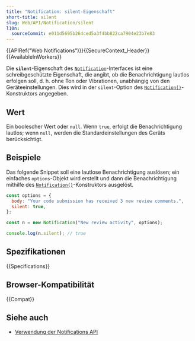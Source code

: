 ```yaml
---
title: "Notification: silent-Eigenschaft"
short-title: silent
slug: Web/API/Notification/silent
l10n:
  sourceCommit: e011d5695b264ced5a3f4bb822ca7904e23b7e83
---
```


{{APIRef("Web Notifications")}}{{SecureContext_Header}} {{AvailableInWorkers}}

Die **`silent`**-Eigenschaft des [`Notification`](/de/docs/Web/API/Notification)-Interfaces ist eine schreibgeschützte Eigenschaft, die angibt, ob die Benachrichtigung lautlos erfolgen soll, d. h. ohne Ton oder Vibrationen, unabhängig von den Geräteeinstellungen. Dies wird in der `silent`-Option des [`Notification()`](/de/docs/Web/API/Notification/Notification)-Konstruktors angegeben.

## Wert

Ein boolescher Wert oder `null`. Wenn `true`, erfolgt die Benachrichtigung lautlos; wenn `null`, werden die Standardeinstellungen des Geräts berücksichtigt.

## Beispiele

Das folgende Snippet soll eine lautlose Benachrichtigung auslösen; ein einfaches `options`-Objekt wird erstellt und dann die Benachrichtigung mithilfe des [`Notification()`](/de/docs/Web/API/Notification/Notification)-Konstruktors ausgelöst.

```js
const options = {
  body: "Your code submission has received 3 new review comments.",
  silent: true,
};

const n = new Notification("New review activity", options);

console.log(n.silent); // true
```

## Spezifikationen

{{Specifications}}

## Browser-Kompatibilität

{{Compat}}

## Siehe auch

- [Verwendung der Notifications API](/de/docs/Web/API/Notifications_API/Using_the_Notifications_API)
